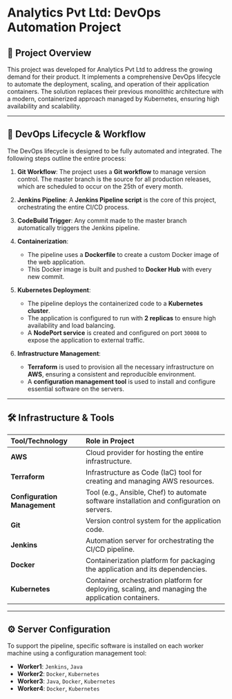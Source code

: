 # Analytics Pvt Ltd: DevOps Automation Project

## 📝 Project Overview

This project was developed for Analytics Pvt Ltd to address the growing demand for their product. It implements a comprehensive DevOps lifecycle to automate the deployment, scaling, and operation of their application containers. The solution replaces their previous monolithic architecture with a modern, containerized approach managed by Kubernetes, ensuring high availability and scalability.

---

## 🚀 DevOps Lifecycle & Workflow

The DevOps lifecycle is designed to be fully automated and integrated. The following steps outline the entire process:

1.  **Git Workflow**: The project uses a **Git workflow** to manage version control. The master branch is the source for all production releases, which are scheduled to occur on the 25th of every month.

2.  **Jenkins Pipeline**: A **Jenkins Pipeline script** is the core of this project, orchestrating the entire CI/CD process.

3.  **CodeBuild Trigger**: Any commit made to the master branch automatically triggers the Jenkins pipeline.

4.  **Containerization**:
    * The pipeline uses a **Dockerfile** to create a custom Docker image of the web application.
    * This Docker image is built and pushed to **Docker Hub** with every new commit.

5.  **Kubernetes Deployment**:
    * The pipeline deploys the containerized code to a **Kubernetes cluster**.
    * The application is configured to run with **2 replicas** to ensure high availability and load balancing.
    * A **NodePort service** is created and configured on port `30008` to expose the application to external traffic.

6.  **Infrastructure Management**:
    * **Terraform** is used to provision all the necessary infrastructure on **AWS**, ensuring a consistent and reproducible environment.
    * A **configuration management tool** is used to install and configure essential software on the servers.

---

## 🛠️ Infrastructure & Tools

| Tool/Technology | Role in Project |
| :--- | :--- |
| **AWS** | Cloud provider for hosting the entire infrastructure. |
| **Terraform** | Infrastructure as Code (IaC) tool for creating and managing AWS resources. |
| **Configuration Management** | Tool (e.g., Ansible, Chef) to automate software installation and configuration on servers. |
| **Git** | Version control system for the application code. |
| **Jenkins** | Automation server for orchestrating the CI/CD pipeline. |
| **Docker** | Containerization platform for packaging the application and its dependencies. |
| **Kubernetes** | Container orchestration platform for deploying, scaling, and managing the application containers. |

---

## ⚙️ Server Configuration

To support the pipeline, specific software is installed on each worker machine using a configuration management tool:

* **Worker1**: `Jenkins`, `Java`
* **Worker2**: `Docker`, `Kubernetes`
* **Worker3**: `Java`, `Docker`, `Kubernetes`
* **Worker4**: `Docker`, `Kubernetes`
